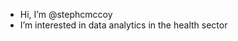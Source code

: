 - Hi, I’m @stephcmccoy
- I’m interested in data analytics in the health sector

<!---
stephcmccoy/stephcmccoy is a ✨ special ✨ repository because its `README.md` (this file) appears on your GitHub profile.
You can click the Preview link to take a look at your changes.
--->
